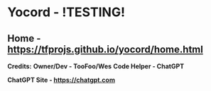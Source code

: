 # Yocord - !TESTING!
**Home - https://tfprojs.github.io/yocord/home.html**
--------------------
**Credits:**
**Owner/Dev - TooFoo/Wes**
**Code Helper - ChatGPT**

**ChatGPT Site - https://chatgpt.com**
